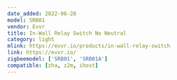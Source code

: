 ```yaml
---
date_added: 2022-06-28
model: SRB01
vendor: Evvr
title: In-Wall Relay Switch No Neutral
category: light
mlink: https://evvr.io/products/in-wall-relay-switch
link: https://evvr.io/
zigbeemodel: ['SRB01', 'SRB01A']
compatible: [zha, z2m, ihost]
---
```

